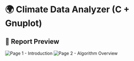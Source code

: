 # 🌍 Climate Data Analyzer (C + Gnuplot)

## 📄 Report Preview

![Page 1 - Introduction](https://github.com/user-attachments/assets/c3e3f86c-3b9f-427f-b65a-1e7c831d463b)
![Page 2 - Algorithm Overview](https://github.com/user-attachments/assets/9f6b2055-c2cf-4c2c-b61d-4735225787bd)

